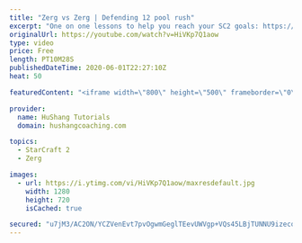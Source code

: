 ```yaml
---
title: "Zerg vs Zerg | Defending 12 pool rush"
excerpt: "One on one lessons to help you reach your SC2 goals: https://www.hushangcoaching.com ------------------------------------------------------------------------------------------------------- In this guide we take a look at how to defend one of the most infamous \"zerg rushes\" in sc2: the 12 pool. This rush"
originalUrl: https://youtube.com/watch?v=HiVKp7Q1aow
type: video
price: Free
length: PT10M28S
publishedDateTime: 2020-06-01T22:27:10Z
heat: 50

featuredContent: "<iframe width=\"800\" height=\"500\" frameborder=\"0\" src=\"https://www.youtube.com/embed/HiVKp7Q1aow\" allow=\"accelerometer; autoplay; encrypted-media; gyroscope; picture-in-picture\" allowfullscreen></iframe>"

provider:
  name: HuShang Tutorials
  domain: hushangcoaching.com

topics:
  - StarCraft 2
  - Zerg

images:
  - url: https://i.ytimg.com/vi/HiVKp7Q1aow/maxresdefault.jpg
    width: 1280
    height: 720
    isCached: true

secured: "u7jM3/AC2ON/YCZVenEvt7pvOgwmGeglTEevUWVgp+VQs45LBjTUNNU9izecoBZmDr/Hhw2qQRuyep3onyE3/Hf/K0QPaNjLxOlDJc8CwZcaMFd2Vrraf3u8dJDEpJ0boM4v+XaXJZK1RmfbxnwadHU6/eFOiUZnXd9e5Qo76zWAHZ59TJd6yXq/aHSTQvsWCp/m6JD9/Lgvegtv+DeGWcdAQ9+nfJBqx/tDi/jHhbggfR7pF/e+5gPoj5cDTHWPsiuB7Ko6kxPGSVGETl5fXeLM5wYpHgftWUTZmR7hJVV/luETql4CcXP+Wl1B6CiEuYejFrRWr7FTM7DGnTXWlIdQr2Hb+eQ9wq4NRIFX+jsd108CmCJGQkHeQY5vzZczD7E/VwzAKK6sDTna4s0qynPHfHO7xgNZUyYiXSoqgEk=;fmj6Hn0o4vTwKAh2yIsd2Q=="
---
```


